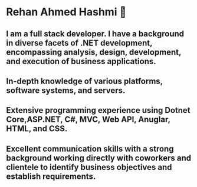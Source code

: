 # Rehan Ahmed Hashmi 👋
## I am a full stack developer. I have a background in diverse facets of .NET development, encompassing analysis, design, development, and execution of business applications.
## In-depth knowledge of various platforms, software systems, and servers.
## Extensive programming experience using Dotnet Core,ASP.NET, C#, MVC, Web API, Anuglar, HTML, and CSS.
## Excellent communication skills with a strong background working directly with coworkers and clientele to identify business objectives and establish requirements.
<!--
**reyanahmedhashmi/reyanahmedhashmi** is a ✨ _special_ ✨ repository because its `README.md` (this file) appears on your GitHub profile.

Here are some ideas to get you started:

- 🔭 I’m currently working on ...
- 🌱 I’m currently learning ...
- 👯 I’m looking to collaborate on ...
- 🤔 I’m looking for help with ...
- 💬 Ask me about ...
- 📫 How to reach me: ...
- 😄 Pronouns: ...
- ⚡ Fun fact: ...
-->
